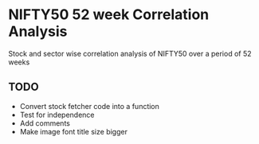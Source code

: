 # NIFTY50 52 week Correlation Analysis
Stock and sector wise correlation analysis of NIFTY50 over a period of 52 weeks

## TODO
* Convert stock fetcher code into a function
* Test for independence
* Add comments
* Make image font title size bigger